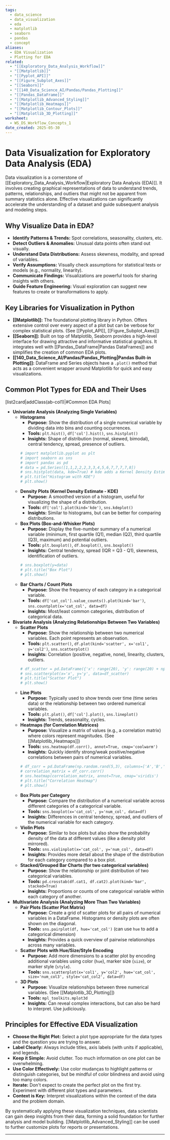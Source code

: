 ```yaml
---
tags:
  - data_science
  - data_visualization
  - eda
  - matplotlib
  - seaborn
  - pandas
  - concept
aliases:
  - EDA Visualization
  - Plotting for EDA
related:
  - "[[Exploratory_Data_Analysis_Workflow]]"
  - "[[Matplotlib]]"
  - "[[Pyplot_API]]"
  - "[[Figure_Subplot_Axes]]"
  - "[[Seaborn]]"
  - "[[140_Data_Science_AI/Pandas/Pandas_Plotting]]"
  - "[[Pandas_DataFrame]]"
  - "[[Matplotlib_Advanced_Styling]]"
  - "[[Matplotlib_Heatmaps]]"
  - "[[Matplotlib_Contour_Plots]]"
  - "[[Matplotlib_3D_Plotting]]"
worksheet:
  - WS_DS_Workflow_Concepts_1
date_created: 2025-05-30
---
```

# Data Visualization for Exploratory Data Analysis (EDA)

Data visualization is a cornerstone of [[Exploratory_Data_Analysis_Workflow|Exploratory Data Analysis (EDA)]]. It involves creating graphical representations of data to understand trends, patterns, relationships, and outliers that might not be apparent from summary statistics alone. Effective visualizations can significantly accelerate the understanding of a dataset and guide subsequent analysis and modeling steps.

## Why Visualize Data in EDA?
- **Identify Patterns & Trends:** Spot correlations, seasonality, clusters, etc.
- **Detect Outliers & Anomalies:** Unusual data points often stand out visually.
- **Understand Data Distributions:** Assess skewness, modality, and spread of variables.
- **Verify Assumptions:** Visually check assumptions for statistical tests or models (e.g., normality, linearity).
- **Communicate Findings:** Visualizations are powerful tools for sharing insights with others.
- **Guide Feature Engineering:** Visual exploration can suggest new features to create or transformations to apply.

## Key Libraries for Visualization in Python
- **[[Matplotlib]]:** The foundational plotting library in Python. Offers extensive control over every aspect of a plot but can be verbose for complex statistical plots. (See [[Pyplot_API]], [[Figure_Subplot_Axes]])
- **[[Seaborn]]:** Built on top of Matplotlib, Seaborn provides a high-level interface for drawing attractive and informative statistical graphics. It integrates well with [[Pandas_DataFrame|Pandas DataFrames]] and simplifies the creation of common EDA plots.
- **[[140_Data_Science_AI/Pandas/Pandas_Plotting|Pandas Built-in Plotting]]:** DataFrame and Series objects have a `.plot()` method that acts as a convenient wrapper around Matplotlib for quick and easy visualizations.

## Common Plot Types for EDA and Their Uses

[list2card|addClass(ab-col1)|#Common EDA Plots]
- **Univariate Analysis (Analyzing Single Variables)**
    - **Histograms**
        - **Purpose:** Show the distribution of a single numerical variable by dividing data into bins and counting occurrences.
        - **Tools:** `plt.hist()`, `df['col'].hist()`, `sns.histplot()`
        - **Insights:** Shape of distribution (normal, skewed, bimodal), central tendency, spread, presence of outliers.
        ```python
        # import matplotlib.pyplot as plt
        # import seaborn as sns
        # import pandas as pd
        # data = pd.Series([1,1,2,2,2,3,3,4,5,6,7,7,7,7,8])
        # sns.histplot(data, kde=True) # kde adds a Kernel Density Estimate
        # plt.title("Histogram with KDE")
        # plt.show()
        ```
    - **Density Plots (Kernel Density Estimate - KDE)**
        - **Purpose:** A smoothed version of a histogram, useful for visualizing the shape of a distribution.
        - **Tools:** `df['col'].plot(kind='kde')`, `sns.kdeplot()`
        - **Insights:** Similar to histograms, but can be better for comparing distributions.
    - **Box Plots (Box-and-Whisker Plots)**
        - **Purpose:** Display the five-number summary of a numerical variable (minimum, first quartile (Q1), median (Q2), third quartile (Q3), maximum) and potential outliers.
        - **Tools:** `plt.boxplot()`, `df.boxplot()`, `sns.boxplot()`
        - **Insights:** Central tendency, spread (IQR = Q3 - Q1), skewness, identification of outliers.
        ```python
        # sns.boxplot(y=data)
        # plt.title("Box Plot")
        # plt.show()
        ```
    - **Bar Charts / Count Plots**
        - **Purpose:** Show the frequency of each category in a categorical variable.
        - **Tools:** `df['cat_col'].value_counts().plot(kind='bar')`, `sns.countplot(x='cat_col', data=df)`
        - **Insights:** Most/least common categories, distribution of categorical data.
- **Bivariate Analysis (Analyzing Relationships Between Two Variables)**
    - **Scatter Plots**
        - **Purpose:** Show the relationship between two numerical variables. Each point represents an observation.
        - **Tools:** `plt.scatter()`, `df.plot(kind='scatter', x='col1', y='col2')`, `sns.scatterplot()`
        - **Insights:** Correlation (positive, negative, none), linearity, clusters, outliers.
        ```python
        # df_scatter = pd.DataFrame({'x': range(20), 'y': range(20) + np.random.randn(20)*2})
        # sns.scatterplot(x='x', y='y', data=df_scatter)
        # plt.title("Scatter Plot")
        # plt.show()
        ```
    - **Line Plots**
        - **Purpose:** Typically used to show trends over time (time series data) or the relationship between two ordered numerical variables.
        - **Tools:** `plt.plot()`, `df['col'].plot()`, `sns.lineplot()`
        - **Insights:** Trends, seasonality, cycles.
    - **Heatmaps (for Correlation Matrices)**
        - **Purpose:** Visualize a matrix of values (e.g., a correlation matrix) where colors represent magnitudes. (See [[Matplotlib_Heatmaps]])
        - **Tools:** `sns.heatmap(df.corr(), annot=True, cmap='coolwarm')`
        - **Insights:** Quickly identify strong/weak positive/negative correlations between pairs of numerical variables.
        ```python
        # df_corr = pd.DataFrame(np.random.rand(5,3), columns=['A','B','C'])
        # correlation_matrix = df_corr.corr()
        # sns.heatmap(correlation_matrix, annot=True, cmap='viridis')
        # plt.title("Correlation Heatmap")
        # plt.show()
        ```
    - **Box Plots per Category**
        - **Purpose:** Compare the distribution of a numerical variable across different categories of a categorical variable.
        - **Tools:** `sns.boxplot(x='cat_col', y='num_col', data=df)`
        - **Insights:** Differences in central tendency, spread, and outliers of the numerical variable for each category.
    - **Violin Plots**
        - **Purpose:** Similar to box plots but also show the probability density of the data at different values (like a density plot mirrored).
        - **Tools:** `sns.violinplot(x='cat_col', y='num_col', data=df)`
        - **Insights:** Provides more detail about the shape of the distribution for each category compared to a box plot.
    - **Stacked/Grouped Bar Charts (for two categorical variables)**
        - **Purpose:** Show the relationship or joint distribution of two categorical variables.
        - **Tools:** `pd.crosstab(df.cat1, df.cat2).plot(kind='bar', stacked=True)`
        - **Insights:** Proportions or counts of one categorical variable within each category of another.
- **Multivariate Analysis (Analyzing More Than Two Variables)**
    - **Pair Plots (Scatter Plot Matrix)**
        - **Purpose:** Create a grid of scatter plots for all pairs of numerical variables in a DataFrame. Histograms or density plots are often shown on the diagonal.
        - **Tools:** `sns.pairplot(df, hue='cat_col')` (can use `hue` to add a categorical dimension)
        - **Insights:** Provides a quick overview of pairwise relationships across many variables.
    - **Scatter Plots with Hue/Size/Style Encoding**
        - **Purpose:** Add more dimensions to a scatter plot by encoding additional variables using color (`hue`), marker size (`size`), or marker style (`style`).
        - **Tools:** `sns.scatterplot(x='col1', y='col2', hue='cat_col', size='num_col3', style='cat_col2', data=df)`
    - **3D Plots**
        - **Purpose:** Visualize relationships between three numerical variables. (See [[Matplotlib_3D_Plotting]])
        - **Tools:** `mpl_toolkits.mplot3d`
        - **Insights:** Can reveal complex interactions, but can also be hard to interpret. Use judiciously.

## Principles for Effective EDA Visualization
- **Choose the Right Plot:** Select a plot type appropriate for the data types and the question you are trying to answer.
- **Label Clearly:** Always include titles, axis labels (with units if applicable), and legends.
- **Keep it Simple:** Avoid clutter. Too much information on one plot can be overwhelming.
- **Use Color Effectively:** Use color mudanças to highlight patterns or distinguish categories, but be mindful of color blindness and avoid using too many colors.
- **Iterate:** Don't expect to create the perfect plot on the first try. Experiment with different plot types and parameters.
- **Context is Key:** Interpret visualizations within the context of the data and the problem domain.

By systematically applying these visualization techniques, data scientists can gain deep insights from their data, forming a solid foundation for further analysis and model building. [[Matplotlib_Advanced_Styling]] can be used to further customize plots for reports or presentations.

---